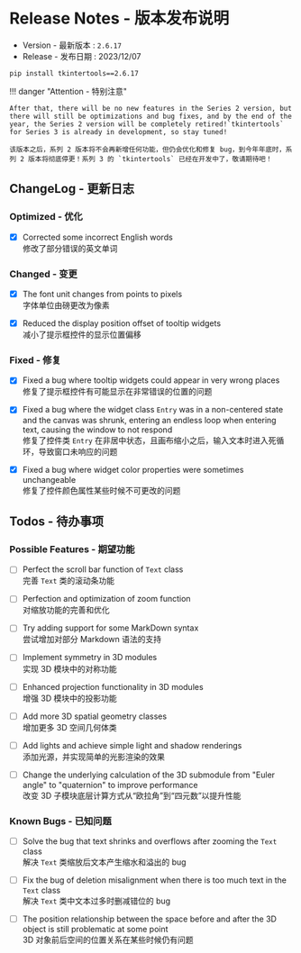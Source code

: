 # Release Notes - 版本发布说明

-   Version - 最新版本 : `2.6.17`
-   Release - 发布日期 : 2023/12/07

```
pip install tkintertools==2.6.17
```

!!! danger "Attention - 特别注意"

    After that, there will be no new features in the Series 2 version, but there will still be optimizations and bug fixes, and by the end of the year, the Series 2 version will be completely retired!`tkintertools` for Series 3 is already in development, so stay tuned!

    该版本之后，系列 2 版本将不会再新增任何功能，但仍会优化和修复 bug，到今年年底时，系列 2 版本将彻底停更！系列 3 的 `tkintertools` 已经在开发中了，敬请期待吧！

## ChangeLog - 更新日志

### Optimized - 优化

-   [x] Corrected some incorrect English words  
         修改了部分错误的英文单词

### Changed - 变更

-   [x] The font unit changes from points to pixels  
         字体单位由磅更改为像素

-   [x] Reduced the display position offset of tooltip widgets  
         减小了提示框控件的显示位置偏移

### Fixed - 修复

-   [x] Fixed a bug where tooltip widgets could appear in very wrong places  
         修复了提示框控件有可能显示在非常错误的位置的问题

-   [x] Fixed a bug where the widget class `Entry` was in a non-centered state and the canvas was shrunk, entering an endless loop when entering text, causing the window to not respond  
         修复了控件类 `Entry` 在非居中状态，且画布缩小之后，输入文本时进入死循环，导致窗口未响应的问题

-   [x] Fixed a bug where widget color properties were sometimes unchangeable  
         修复了控件颜色属性某些时候不可更改的问题

## Todos - 待办事项

### Possible Features - 期望功能

-   [ ] Perfect the scroll bar function of `Text` class  
         完善 `Text` 类的滚动条功能

-   [ ] Perfection and optimization of zoom function  
         对缩放功能的完善和优化

-   [ ] Try adding support for some MarkDown syntax  
         尝试增加对部分 Markdown 语法的支持

-   [ ] Implement symmetry in 3D modules  
         实现 3D 模块中的对称功能

-   [ ] Enhanced projection functionality in 3D modules  
         增强 3D 模块中的投影功能

-   [ ] Add more 3D spatial geometry classes  
         增加更多 3D 空间几何体类

-   [ ] Add lights and achieve simple light and shadow renderings  
         添加光源，并实现简单的光影渲染的效果

-   [ ] Change the underlying calculation of the 3D submodule from "Euler angle" to "quaternion" to improve performance  
         改变 3D 子模块底层计算方式从“欧拉角”到“四元数”以提升性能

### Known Bugs - 已知问题

-   [ ] Solve the bug that text shrinks and overflows after zooming the `Text` class  
         解决 `Text` 类缩放后文本产生缩水和溢出的 bug

-   [ ] Fix the bug of deletion misalignment when there is too much text in the `Text` class  
         解决 `Text` 类中文本过多时删减错位的 bug

-   [ ] The position relationship between the space before and after the 3D object is still problematic at some point  
         3D 对象前后空间的位置关系在某些时候仍有问题
